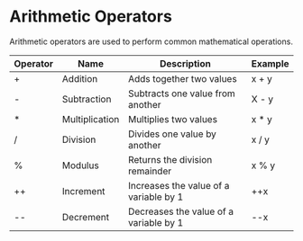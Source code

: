 # Arithmetic Operators

Arithmetic operators are used to perform common mathematical operations.

| Operator | Name           | Description                            | Example |
|----------|----------------|----------------------------------------|---------|
| +        | Addition       | Adds together two values               | x + y   |
| -        | Subtraction    | Subtracts one value from another       | X - y   |
| *        | Multiplication | Multiplies two values                  | x * y   |
| /        | Division       | Divides one value by another           | x / y   |
| %        | Modulus        | Returns the division remainder         | x % y   |
| ++       | Increment      | Increases the value of a variable by 1 | ++x     |
| --       | Decrement      | Decreases the value of a variable by 1 | --x     |

